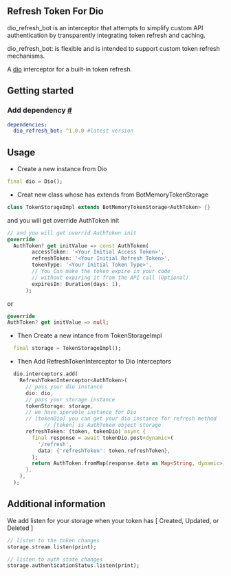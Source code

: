 ## Refresh Token For Dio


dio_refresh_bot is an interceptor that attempts to simplify custom API authentication by transparently integrating token refresh and caching. 

dio_refresh_bot: is flexible and is intended to support custom token refresh mechanisms.

A [dio](https://pub.dev/packages/dio) interceptor for a built-in token refresh.

## Getting started

### Add dependency [#](https://pub.dev/packages/dio_refresh_bot#add-dependency)

```yaml
dependencies:
  dio_refresh_bot: ^1.0.0 #latest version
```

## Usage

- Create a new instance from Dio

```dart
final dio = Dio();
```

- Creat new class whose has extends from  BotMemoryTokenStorage<AuthToken>

```dart
class TokenStorageImpl extends BotMemoryTokenStorage<AuthToken> {}
```

and you will get override AuthToken init

```dart
// and you will get overrid AuthToken init
@override
  AuthToken? get initValue => const AuthToken(
        accessToken: '<Your Initial Access Token>',
        refreshToken: '<Your Initial Refresh Token>',
        tokenType: '<Your Initial Token Type>',
        // You Can make the token expire in your code
        // without expiring it from the API call (Optional)
        expiresIn: Duration(days: 1),
      );
```

or 

```dart
@override
AuthToken? get initValue => null;
```

- Then Create a new intance from TokenStorageImpl 

```dart
  final storage = TokenStorageImpl();
```

- Then Add RefreshTokenInterceptor to Dio Interceptors 

```dart
  dio.interceptors.add(
    RefreshTokenInterceptor<AuthToken>(
      // pass your dio instance 
      dio: dio,
      // pass your storage instance 
      tokenStorage: storage,
      // we have sperable instance for Dio
      // [tokenDio] you can get your dio instance for refresh method
			// [token] is AuthToken object storage
      refreshToken: (token, tokenDio) async {
        final response = await tokenDio.post<dynamic>(
          '/refresh',
          data: {'refreshToken': token.refreshToken},
        );
        return AuthToken.fromMap(response.data as Map<String, dynamic>);
      },
    ),
  );
```



## Additional information

We add listen for your storage when your token has [ Created, Updated, or Deleted ]

```dart
// listen to the token changes
storage.stream.listen(print);

// listen to auth state changes
storage.authenticationStatus.listen(print);
```
